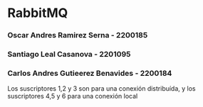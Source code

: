 # RabbitMQ

### Oscar Andres Ramirez Serna - 2200185
### Santiago Leal Casanova - 2201095
### Carlos Andres Gutieerez Benavides - 2200184

Los suscriptores 1,2 y 3 son para una conexión distribuída, y los suscriptores 4,5 y 6 para una conexión local
